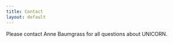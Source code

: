 ```yaml
---
title: Contact
layout: default
---
```


Please contact Anne Baumgrass for all questions about UNICORN.